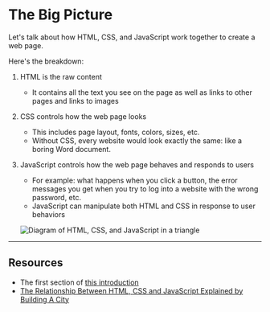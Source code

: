 # The Big Picture

Let's talk about how HTML, CSS, and JavaScript work together to create a web page. 

Here's the breakdown:

1. HTML is the raw content
    - It contains all the text you see on the page as well as links to other pages and links to images
1. CSS controls how the web page looks
    - This includes page layout, fonts, colors, sizes, etc.
    - Without CSS, every website would look exactly the same: like a boring Word document.
1. JavaScript controls how the web page behaves and responds to users
    - For example: what happens when you click a button, the error messages you get when you try to log into a website with the wrong password, etc.
    - JavaScript can manipulate both HTML and CSS in response to user behaviors

    ![Diagram of HTML, CSS, and JavaScript in a triangle](../images/html_css_js.png)

___

## Resources
- The first section of [this introduction](https://internetingishard.com/html-and-css/introduction/)
- [The Relationship Between HTML, CSS and JavaScript Explained by Building A City](https://blog.codeanalogies.com/2018/05/09/the-relationship-between-html-css-and-javascript-explained/)


